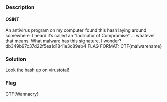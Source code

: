 ### Description
#### OSINT
An antivirus program on my computer found this hash laying around somewhere. I heard it’s called an “Indicator of Compromise” … whatever that means. What malware has this signature, I wonder?
db349b97c37d22f5ea1d1841e3c89eb4
FLAG FORMAT: CTF{malwarename}

### Solution
Look the hash up on virustotal!

### Flag
CTF{Wannacry}
